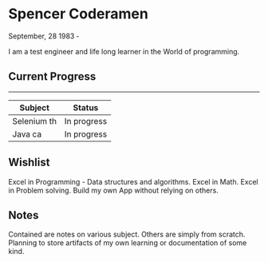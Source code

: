 # Spencer Coderamen

September, 28 1983 &dash;

I am a test engineer and life long learner in the World of programming.

## Current Progress
---
| Subject | Status |
| ------- | ------ |
| Selenium th | In progress
| Java ca | In progress

## Wishlist
Excel in Programming
    - Data structures and algorithms.
Excel in Math.
Excel in Problem solving.
Build my own App without relying on others.

## Notes
Contained are notes on various subject.
Others are simply from scratch.
Planning to store artifacts of my own learning or documentation of some kind.
